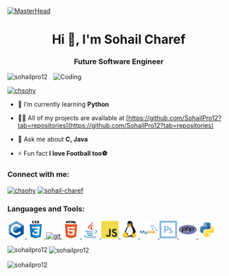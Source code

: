 [![MasterHead](https://pbs.twimg.com/profile_banners/1661620923412127747/1693829827/1500x500)](https://sohail12pro.io)

<h1 align="center">Hi 👋, I'm Sohail Charef</h1>
<h3 align="center">Future Software Engineer</h3>
<img align="right" alt="Coding" width="400" src="https://th.bing.com/th/id/R.c895db405f490e3eda00969757c55e3d?rik=8dq47eQd%2fd35QQ&pid=ImgRaw&r=0">
<p align="left"> <img src="https://komarev.com/ghpvc/?username=sohailpro12&label=Profile%20views&color=0e75b6&style=flat" alt="sohailpro12" /> </p>

<p align="left"> <a href="https://twitter.com/chsohy" target="blank"><img src="https://img.shields.io/twitter/follow/chsohy?logo=twitter&style=for-the-badge" alt="chsohy" /></a> </p>

- 🌱 I’m currently learning **Python**

- 👨‍💻 All of my projects are available at [https://github.com/SohailPro12?tab=repositories](https://github.com/SohailPro12?tab=repositories)

- 💬 Ask me about **C, Java**

- ⚡ Fun fact **I love Football too⚽**

<h3 align="left">Connect with me:</h3>
<p align="left">
<a href="https://twitter.com/chsohy" target="blank"><img align="center" src="https://raw.githubusercontent.com/rahuldkjain/github-profile-readme-generator/master/src/images/icons/Social/twitter.svg" alt="chsohy" height="30" width="40" /></a>
<a href="https://linkedin.com/in/sohail-charef" target="blank"><img align="center" src="https://raw.githubusercontent.com/rahuldkjain/github-profile-readme-generator/master/src/images/icons/Social/linked-in-alt.svg" alt="sohail-charef" height="30" width="40" /></a>
</p>

<h3 align="left">Languages and Tools:</h3>
<p align="left"> <a href="https://www.cprogramming.com/" target="_blank" rel="noreferrer"> <img src="https://raw.githubusercontent.com/devicons/devicon/master/icons/c/c-original.svg" alt="c" width="40" height="40"/> </a> <a href="https://www.w3schools.com/css/" target="_blank" rel="noreferrer"> <img src="https://raw.githubusercontent.com/devicons/devicon/master/icons/css3/css3-original-wordmark.svg" alt="css3" width="40" height="40"/> </a> <a href="https://git-scm.com/" target="_blank" rel="noreferrer"> <img src="https://www.vectorlogo.zone/logos/git-scm/git-scm-icon.svg" alt="git" width="40" height="40"/> </a> <a href="https://www.w3.org/html/" target="_blank" rel="noreferrer"> <img src="https://raw.githubusercontent.com/devicons/devicon/master/icons/html5/html5-original-wordmark.svg" alt="html5" width="40" height="40"/> </a> <a href="https://www.java.com" target="_blank" rel="noreferrer"> <img src="https://raw.githubusercontent.com/devicons/devicon/master/icons/java/java-original.svg" alt="java" width="40" height="40"/> </a> <a href="https://developer.mozilla.org/en-US/docs/Web/JavaScript" target="_blank" rel="noreferrer"> <img src="https://raw.githubusercontent.com/devicons/devicon/master/icons/javascript/javascript-original.svg" alt="javascript" width="40" height="40"/> </a> <a href="https://www.linux.org/" target="_blank" rel="noreferrer"> <img src="https://raw.githubusercontent.com/devicons/devicon/master/icons/linux/linux-original.svg" alt="linux" width="40" height="40"/> </a> <a href="https://www.mysql.com/" target="_blank" rel="noreferrer"> <img src="https://raw.githubusercontent.com/devicons/devicon/master/icons/mysql/mysql-original-wordmark.svg" alt="mysql" width="40" height="40"/> </a> <a href="https://www.photoshop.com/en" target="_blank" rel="noreferrer"> <img src="https://raw.githubusercontent.com/devicons/devicon/master/icons/photoshop/photoshop-line.svg" alt="photoshop" width="40" height="40"/> </a> <a href="https://www.php.net" target="_blank" rel="noreferrer"> <img src="https://raw.githubusercontent.com/devicons/devicon/master/icons/php/php-original.svg" alt="php" width="40" height="40"/> </a> <a href="https://www.python.org" target="_blank" rel="noreferrer"> <img src="https://raw.githubusercontent.com/devicons/devicon/master/icons/python/python-original.svg" alt="python" width="40" height="40"/> </a> </p>

<p><img align="left" src="https://github-readme-stats.vercel.app/api/top-langs?username=sohailpro12&show_icons=true&locale=en&layout=compact" alt="sohailpro12" /></p>

<p>&nbsp;<img align="center" src="https://github-readme-stats.vercel.app/api?username=sohailpro12&show_icons=true&locale=en" alt="sohailpro12" /></p>

<p><img align="center" src="https://github-readme-streak-stats.herokuapp.com/?user=sohailpro12&" alt="sohailpro12" /></p>
